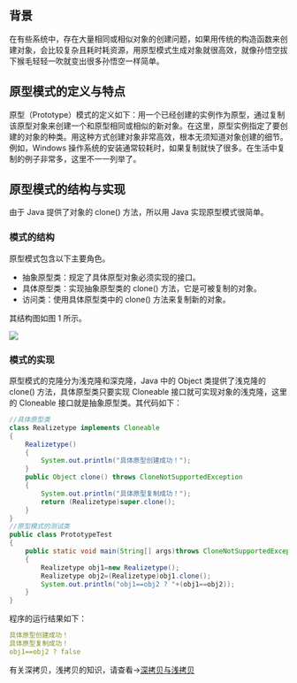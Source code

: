 ## 背景
在有些系统中，存在大量相同或相似对象的创建问题，如果用传统的构造函数来创建对象，会比较复杂且耗时耗资源，用原型模式生成对象就很高效，就像孙悟空拔下猴毛轻轻一吹就变出很多孙悟空一样简单。


## 原型模式的定义与特点

原型（Prototype）模式的定义如下：用一个已经创建的实例作为原型，通过复制该原型对象来创建一个和原型相同或相似的新对象。在这里，原型实例指定了要创建的对象的种类。用这种方式创建对象非常高效，根本无须知道对象创建的细节。例如，Windows 操作系统的安装通常较耗时，如果复制就快了很多。在生活中复制的例子非常多，这里不一一列举了。

## 原型模式的结构与实现
由于 Java 提供了对象的 clone() 方法，所以用 Java 实现原型模式很简单。
### 模式的结构
原型模式包含以下主要角色。

- 抽象原型类：规定了具体原型对象必须实现的接口。
- 具体原型类：实现抽象原型类的 clone() 方法，它是可被复制的对象。
- 访问类：使用具体原型类中的 clone() 方法来复制新的对象。

其结构图如图 1 所示。

![](http://c.biancheng.net/uploads/allimg/181114/3-1Q114101Fa22.gif)

### 模式的实现
原型模式的克隆分为浅克隆和深克隆，Java 中的 Object 类提供了浅克隆的 clone() 方法，具体原型类只要实现 Cloneable 接口就可实现对象的浅克隆，这里的 Cloneable 接口就是抽象原型类。其代码如下：

```java
//具体原型类
class Realizetype implements Cloneable
{
    Realizetype()
    {
        System.out.println("具体原型创建成功！");
    }
    public Object clone() throws CloneNotSupportedException
    {
        System.out.println("具体原型复制成功！");
        return (Realizetype)super.clone();
    }
}
//原型模式的测试类
public class PrototypeTest
{
    public static void main(String[] args)throws CloneNotSupportedException
    {
        Realizetype obj1=new Realizetype();
        Realizetype obj2=(Realizetype)obj1.clone();
        System.out.println("obj1==obj2 ? "+(obj1==obj2));
    }
}
```
程序的运行结果如下：
```yaml
具体原型创建成功！
具体原型复制成功！
obj1==obj2 ? false
```

有关深拷贝，浅拷贝的知识，请查看->[深拷贝与浅拷贝]()

